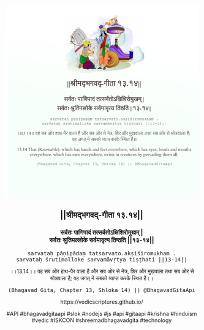 <img src="../../asset/BG_13_14.png"/>
<center><h2>||श्रीमद्‍भगवद्‍-गीता १३.१४||</h2>
<h3>सर्वतः पाणिपादं तत्सर्वतोऽक्षिशिरोमुखम् |<br/>सर्वतः श्रुतिमल्लोके सर्वमावृत्य तिष्ठति ||१३-१४||</h3>
<pre>sarvataḥ pāṇipādaṃ tatsarvato.akṣiśiromukham .<br/>sarvataḥ śrutimalloke sarvamāvṛtya tiṣṭhati ||13-14||</pre>
<p>।।13.14।। वह सब ओर हाथ-पैर वाला है और सब ओर से नेत्र, शिर और मुखवाला तथा सब ओर से श्रोत्रवाला है; वह जगत् में सबको व्याप्त करके स्थित है।।</p>
<pre>(Bhagavad Gita, Chapter 13, Shloka 14) || @BhagavadGitaApi</pre><p>https://vedicscriptures.github.io/</p><p>#API #bhagavadgitaapi #slok #nodejs #js #api #gitaapi #krishna #hinduism #vedic #ISKCON #shreemadbhagavadgita #technology</p></center>